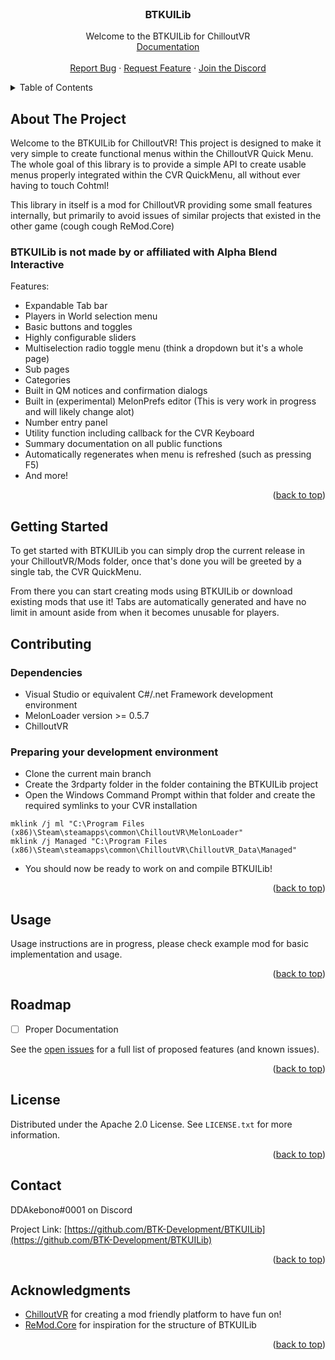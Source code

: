 <!-- PROJECT LOGO -->
<br />
<div align="center">
<h3 align="center">BTKUILib</h3>

  <p align="center">
    Welcome to the BTKUILib for ChilloutVR
    <br />
    <a href="https://github.com/BTK-Development/BTKUILib/wiki">Documentation</a>
    <br />
    <br />
    <a href="https://github.com/github_username/BTKUILib/issues">Report Bug</a>
    ·
    <a href="https://github.com/github_username/BTKUILib/issues">Request Feature</a>
    ·
    <a href="https://discord.gg/z3wAVGmFQP">Join the Discord</a>
  </p>
</div>



<!-- TABLE OF CONTENTS -->
<details>
  <summary>Table of Contents</summary>
  <ol>
    <li>
      <a href="#about-the-project">About The Project</a>
    </li>
    <li>
      <a href="#getting-started">Getting Started</a>
      <ul>
        <li><a href="#prerequisites">Prerequisites</a></li>
        <li><a href="#installation">Installation</a></li>
      </ul>
    </li>
    <li><a href="#usage">Usage</a></li>
    <li><a href="#roadmap">Roadmap</a></li>
    <li><a href="#contributing">Contributing</a></li>
    <li><a href="#license">License</a></li>
    <li><a href="#contact">Contact</a></li>
    <li><a href="#acknowledgments">Acknowledgments</a></li>
  </ol>
</details>



<!-- ABOUT THE PROJECT -->
## About The Project

Welcome to the BTKUILib for ChilloutVR! This project is designed to make it very simple to create functional menus within the ChilloutVR Quick Menu.
The whole goal of this library is to provide a simple API to create usable menus properly integrated within the CVR QuickMenu, all without ever having to touch Cohtml!

This library in itself is a mod for ChilloutVR providing some small features internally, but primarily to avoid issues of similar projects that existed in the other game (cough cough ReMod.Core)

### BTKUILib is not made by or affiliated with Alpha Blend Interactive

Features:
 - Expandable Tab bar
 - Players in World selection menu
 - Basic buttons and toggles
 - Highly configurable sliders
 - Multiselection radio toggle menu (think a dropdown but it's a whole page)
 - Sub pages
 - Categories
 - Built in QM notices and confirmation dialogs
 - Built in (experimental) MelonPrefs editor (This is very work in progress and will likely change alot)
 - Number entry panel
 - Utility function including callback for the CVR Keyboard
 - Summary documentation on all public functions
 - Automatically regenerates when menu is refreshed (such as pressing F5)
 - And more!

<p align="right">(<a href="#readme-top">back to top</a>)</p>

<!-- GETTING STARTED -->
## Getting Started

To get started with BTKUILib you can simply drop the current release in your ChilloutVR/Mods folder, once that's done you will be greeted by a single tab, the CVR QuickMenu.

From there you can start creating mods using BTKUILib or download existing mods that use it! Tabs are automatically generated and have no limit in amount aside from when it becomes unusable for players.

## Contributing

### Dependencies
 - Visual Studio or equivalent C#/.net Framework development environment
 - MelonLoader version >= 0.5.7
 - ChilloutVR

### Preparing your development environment
 - Clone the current main branch
 - Create the 3rdparty folder in the folder containing the BTKUILib project
 - Open the Windows Command Prompt within that folder and create the required symlinks to your CVR installation
```
mklink /j ml "C:\Program Files (x86)\Steam\steamapps\common\ChilloutVR\MelonLoader"
mklink /j Managed "C:\Program Files (x86)\Steam\steamapps\common\ChilloutVR\ChilloutVR_Data\Managed"
```
 - You should now be ready to work on and compile BTKUILib!

<p align="right">(<a href="#readme-top">back to top</a>)</p>

<!-- USAGE EXAMPLES -->
## Usage

Usage instructions are in progress, please check example mod for basic implementation and usage.

<p align="right">(<a href="#readme-top">back to top</a>)</p>



<!-- ROADMAP -->
## Roadmap

- [ ] Proper Documentation 

See the [open issues](https://github.com/BTK-Development/BTKUILib/issues) for a full list of proposed features (and known issues).

<p align="right">(<a href="#readme-top">back to top</a>)</p>

<!-- LICENSE -->
## License

Distributed under the Apache 2.0 License. See `LICENSE.txt` for more information.

<p align="right">(<a href="#readme-top">back to top</a>)</p>



<!-- CONTACT -->
## Contact

DDAkebono#0001 on Discord

Project Link: [https://github.com/BTK-Development/BTKUILib](https://github.com/BTK-Development/BTKUILib)

<p align="right">(<a href="#readme-top">back to top</a>)</p>



<!-- ACKNOWLEDGMENTS -->
## Acknowledgments

* [ChilloutVR](https://store.steampowered.com/app/661130/ChilloutVR/) for creating a mod friendly platform to have fun on!
* [ReMod.Core](https://github.com/RequiDev/ReMod.Core) for inspiration for the structure of BTKUILib

<p align="right">(<a href="#readme-top">back to top</a>)</p>
